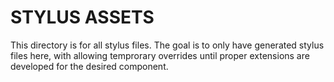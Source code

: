 # STYLUS ASSETS

This directory is for all stylus files. The goal is to only have generated
stylus files here, with allowing temprorary overrides until proper extensions
are developed for the desired component.
